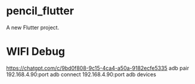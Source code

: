 # pencil_flutter

A new Flutter project.

# WIFI Debug
https://chatgpt.com/c/9bd0f808-9c15-4ca4-a50a-9182ecfe5335
adb pair 192.168.4.90:port
adb connect 192.168.4.90:port
adb devices
